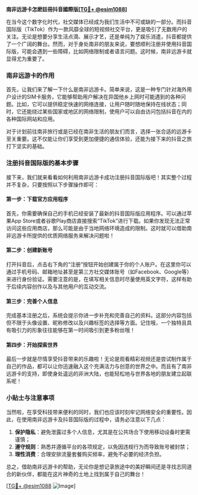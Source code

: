 **南非远游卡怎麽註冊抖音國際版[[TG💪+ @esim1088](https://t.me/s/esim1088)]**

在当今这个数字化时代，社交媒体已经成为我们生活中不可或缺的一部分。而抖音国际版（TikTok）作为一款风靡全球的短视频社交平台，更是吸引了无数用户的关注。无论是想要分享生活点滴、展示才艺，还是单纯为了娱乐消遣，抖音都提供了一个广阔的舞台。然而，对于身处南非的朋友来说，要想顺利注册并使用抖音国际版，可能会遇到一些障碍，比如网络限制或者语言问题。这时候，南非远游卡就显得尤为重要了。

### 南非远游卡的作用

首先，让我们来了解一下什么是南非远游卡。简单来说，这是一种专门针对海外用户设计的SIM卡服务，它能够帮助用户解决在异国他乡上网时可能遇到的各种问题。比如，它可以提供稳定快速的网络连接，让用户随时随地保持在线状态；同时，它还能绕过某些国家或地区的网络限制，使用户可以自由访问包括抖音在内的各种国际网站和应用。

对于计划前往南非旅行或是已经在南非生活的朋友们而言，选择一张合适的远游卡至关重要。这不仅能让你们享受到更加便捷的通信体验，还能为接下来的抖音之旅打下坚实的基础。

### 注册抖音国际版的基本步骤

接下来，我们就来看看如何利用南非远游卡成功注册抖音国际版吧！其实整个过程并不复杂，只要按照以下步骤操作即可：

#### 第一步：下载官方应用程序

首先，你需要确保自己的手机已经安装了最新的抖音国际版应用程序。可以通过苹果App Store或者谷歌Play商店直接搜索“TikTok”进行下载。如果你发现无法正常访问这些应用商店，那么可能是由于当地网络环境造成的限制。这时就可以借助南非远游卡所提供的优质网络服务来解决问题啦！

#### 第二步：创建新账号

打开抖音后，点击右下角的“注册”按钮开始创建属于你的个人账户。在这里你可以通过手机号码、邮箱地址甚至是第三方社交媒体账号（如Facebook、Google等）来进行身份验证。需要注意的是，在填写相关信息时尽量使用英文字符，这样有助于后续内容创作以及与其他用户的互动交流。

#### 第三步：完善个人信息

完成基本注册之后，系统会提示你进一步补充和完善自己的资料。这部分内容包括但不限于头像设置、昵称修改以及兴趣标签的选择等方面。记住哦，一个独特且具有吸引力的形象往往能够在第一时间吸引到更多粉丝哦！

#### 第四步：开始探索世界

最后一步就是尽情享受抖音带来的乐趣啦！无论是观看精彩视频还是尝试制作属于自己的作品，都可以让你迅速融入这个充满活力与创意的世界之中。而且有了南非远游卡的支持，即使身处遥远的非洲大陆，也能轻松地与世界各地的朋友建立起联系呢！

### 小贴士与注意事项

当然啦，在享受科技带来便利的同时，我们也应该时刻牢记网络安全的重要性。因此，在使用南非远游卡及抖音国际版的过程中，请务必注意以下几点：

1. **保护隐私**：避免泄露过多个人信息，尤其是在公共场合下使用移动设备时更需谨慎；
2. **遵守规则**：熟悉并遵循平台的各项规定，以免因违规行为而导致账号被封禁；
3. **理性消费**：合理安排流量套餐购买频率，避免不必要的经济负担。

总之，借助南非远游卡的帮助，无论你是想记录旅途中的美好瞬间还是寻找志同道合的新伙伴，都能在这片神奇的土地上找到属于自己的舞台！

[[TG💪+ @esim1088](https://t.me/s/esim1088) ![Image](https://i.postimg.cc/4NQfJmqS/Snipaste-2025-05-13-00-14-12.png)]